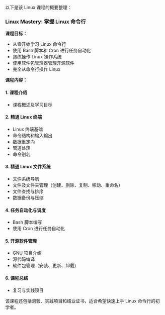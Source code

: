以下是该 Linux 课程的概要整理：

### **Linux Mastery: 掌握 Linux 命令行**
**课程目标：**
- 从零开始学习 Linux 命令行
- 使用 Bash 脚本和 Cron 进行任务自动化
- 熟练操作 Linux 操作系统
- 使用软件包管理器管理开源软件
- 完全从命令行操作 Linux

**课程内容：**
#### **1. 课程介绍**
- 课程概述及学习目标

#### **2. 精通 Linux 终端**
- Linux 终端基础
- 命令结构和输入输出
- 数据重定向
- 管道处理
- 命令别名

#### **3. 精通 Linux 文件系统**
- 文件系统导航
- 文件及文件夹管理（创建、删除、复制、移动、重命名）
- 文件查找与排序
- 数据备份与压缩

#### **4. 任务自动化与调度**
- Bash 脚本编写
- 使用 Cron 进行任务自动化

#### **5. 开源软件管理**
- GNU 项目介绍
- 源代码编译
- 软件包管理（安装、更新、卸载）

#### **6. 课程总结**
- 复习与实践项目

该课程还包括测验、实践项目和结业证书，适合希望快速上手 Linux 命令行的初学者。


